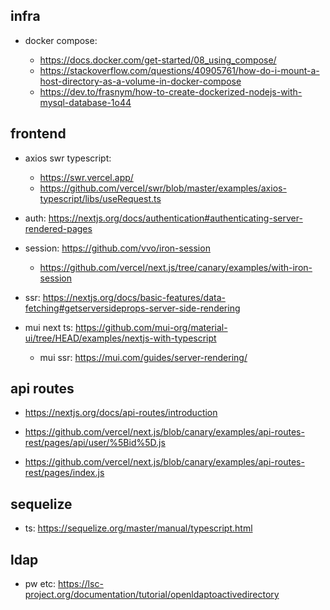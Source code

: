 ## infra

- docker compose:

  - https://docs.docker.com/get-started/08_using_compose/
  - https://stackoverflow.com/questions/40905761/how-do-i-mount-a-host-directory-as-a-volume-in-docker-compose
  - https://dev.to/frasnym/how-to-create-dockerized-nodejs-with-mysql-database-1o44

## frontend

- axios swr typescript:

  - https://swr.vercel.app/
  - https://github.com/vercel/swr/blob/master/examples/axios-typescript/libs/useRequest.ts

- auth: https://nextjs.org/docs/authentication#authenticating-server-rendered-pages

- session: https://github.com/vvo/iron-session

  - https://github.com/vercel/next.js/tree/canary/examples/with-iron-session

- ssr: https://nextjs.org/docs/basic-features/data-fetching#getserversideprops-server-side-rendering

- mui next ts: https://github.com/mui-org/material-ui/tree/HEAD/examples/nextjs-with-typescript
  - mui ssr: https://mui.com/guides/server-rendering/

## api routes

- https://nextjs.org/docs/api-routes/introduction

- https://github.com/vercel/next.js/blob/canary/examples/api-routes-rest/pages/api/user/%5Bid%5D.js

- https://github.com/vercel/next.js/blob/canary/examples/api-routes-rest/pages/index.js

## sequelize

- ts: https://sequelize.org/master/manual/typescript.html

## ldap

- pw etc: https://lsc-project.org/documentation/tutorial/openldaptoactivedirectory
